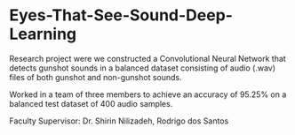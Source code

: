 # Eyes-That-See-Sound-Deep-Learning

Research project were we constructed a Convolutional Neural Network that detects gunshot sounds in a balanced dataset consisting of audio (.wav) files of both gunshot and non-gunshot sounds.

Worked in a team of three members to achieve an accuracy of 95.25% on a balanced test dataset of 400 audio samples.

Faculty Supervisor: Dr. Shirin Nilizadeh, Rodrigo dos Santos
